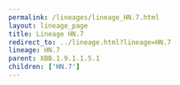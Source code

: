 ```yaml
---
permalink: /lineages/lineage_HN.7.html
layout: lineage_page
title: Lineage HN.7
redirect_to: ../lineage.html?lineage=HN.7
lineage: HN.7
parent: XBB.1.9.1.1.5.1
children: ['HN.7']
---
```

